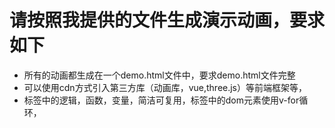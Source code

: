 # 请按照我提供的文件生成演示动画，要求如下

- 所有的动画都生成在一个demo.html文件中，要求demo.html文件完整
- 可以使用cdn方式引入第三方库（动画库，vue,three.js）等前端框架等，
- <sciprt>标签中的逻辑，函数，变量，简洁可复用，<body>标签中的dom元素使用v-for循环，<style>标签尽量简单，可以复用，整个文件避免出现冗余代码，
- 解析其中关于js数组的操作方法，要求理解数组的操作方法之后针对每一个从操作方法生成一个动画，用来演示数组方法，
